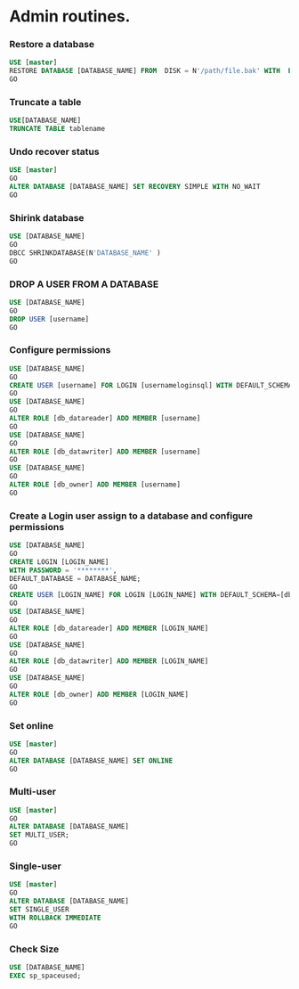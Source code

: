 # Admin routines.

### Restore a database

```SQL
USE [master]
RESTORE DATABASE [DATABASE_NAME] FROM  DISK = N'/path/file.bak' WITH  FILE = 1, NORECOVERY,  NOUNLOAD,  REPLACE,  STATS = 5
GO
```

### Truncate a table

```SQL
USE[DATABASE_NAME]
TRUNCATE TABLE tablename
```

### Undo recover status

```SQL
USE [master]
GO
ALTER DATABASE [DATABASE_NAME] SET RECOVERY SIMPLE WITH NO_WAIT
GO
```
### Shirink database

```SQL
USE [DATABASE_NAME]
GO
DBCC SHRINKDATABASE(N'DATABASE_NAME' )
GO
```

### DROP A USER FROM A DATABASE
```SQL
USE [DATABASE_NAME]
GO
DROP USER [username]
GO
```

### Configure permissions 
```SQL
USE [DATABASE_NAME]
GO
CREATE USER [username] FOR LOGIN [usernameloginsql] WITH DEFAULT_SCHEMA=[dbo]
GO
USE [DATABASE_NAME]
GO
ALTER ROLE [db_datareader] ADD MEMBER [username]
GO
USE [DATABASE_NAME]
GO
ALTER ROLE [db_datawriter] ADD MEMBER [username]
GO
USE [DATABASE_NAME]
GO
ALTER ROLE [db_owner] ADD MEMBER [username]
GO
```

### Create a Login user assign to a database and configure permissions
```SQL
USE [DATABASE_NAME]
GO
CREATE LOGIN [LOGIN_NAME]
WITH PASSWORD = '********',
DEFAULT_DATABASE = DATABASE_NAME;
GO
CREATE USER [LOGIN_NAME] FOR LOGIN [LOGIN_NAME] WITH DEFAULT_SCHEMA=[dbo]
GO
USE [DATABASE_NAME]
GO
ALTER ROLE [db_datareader] ADD MEMBER [LOGIN_NAME]
GO
USE [DATABASE_NAME]
GO
ALTER ROLE [db_datawriter] ADD MEMBER [LOGIN_NAME]
GO
USE [DATABASE_NAME]
GO
ALTER ROLE [db_owner] ADD MEMBER [LOGIN_NAME]
GO
```

### Set online
```SQL
USE [master]
GO 
ALTER DATABASE [DATABASE_NAME] SET ONLINE
GO
```

### Multi-user
```SQL
USE [master]
GO
ALTER DATABASE [DATABASE_NAME]
SET MULTI_USER;
GO
```

### Single-user
```SQL
USE [master]
GO
ALTER DATABASE [DATABASE_NAME]
SET SINGLE_USER
WITH ROLLBACK IMMEDIATE
GO
```
### Check Size
```SQL
USE [DATABASE_NAME]
EXEC sp_spaceused;
```
